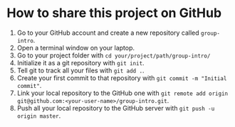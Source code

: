 # How to share this project on GitHub

1. Go to your GitHub account and create a new repository called `group-intro`.
1. Open a terminal window on your laptop.
1. Go to your project folder with `cd your/project/path/group-intro/`
1. Initialize it as a git repository with `git init`.
1. Tell git to track all your files with `git add .`.
1. Create your first commit to that repository with `git commit -m "Initial commit"`.
1. Link your local repository to the GitHub one with `git remote add origin git@github.com:<your-user-name>/group-intro.git`.
1. Push all your local repository to the GitHub server with `git push -u origin master`.